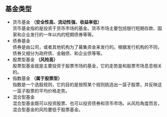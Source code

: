 ## 基金类型
- 货币基金 __（安全性高、流动性强、收益率低）__    
货币基金指的是投资于货币市场的基金。货币市场主要包括银行短期存款、国家和企业发行的一年以内的短期债券等等。
- 债券基金   
债券是由公司，或者其他机构为了募集资金来发行的。根据发行机构的不同，债券又细分为政府债、金融债、和企业债等等。
- 股票型基金 __（风险高）__   
股票型基金就是主要投资于股票市场的基金，它的走势是和股票市场息息相关的。
- 指数基金 __（属于股票型）__   
指数是一个选股规则，它的目的是按照某个规则挑选出一篮子股票，并反映这一篮子股票的平均价格走势。
- 混合型基金   
混合型基金既可以投资股票、也可以投资债券和货币市场。从风险角度而言，混合型基金的风险要低于股票基金。